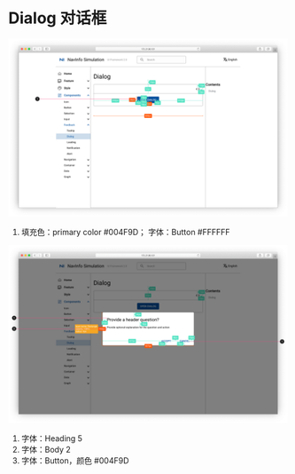 # Dialog 对话框

![UI Framework Dialog](../../../imgs/ns_ui_framework/feedback/Dialog.png)

1. 填充色：primary color #004F9D； 字体：Button #FFFFFF

![UI Framework Dialog Messagebox](../../../imgs/ns_ui_framework/feedback/Dialog-Messagebox.png)

1. 字体：Heading 5
2. 字体：Body 2
3. 字体：Button，颜色 #004F9D